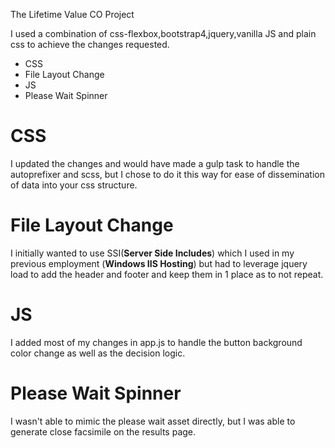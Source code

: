 The Lifetime Value CO Project

I used a combination of css-flexbox,bootstrap4,jquery,vanilla JS and plain css to achieve the changes requested.

- CSS
- File Layout Change
- JS
- Please Wait Spinner

# CSS

I updated the changes and would have made a gulp task to handle the autoprefixer and scss, but I chose to do it this way for ease of dissemination of data into your css structure.

# File Layout Change

I initially wanted to use SSI(**Server Side Includes**) which I used in my previous employment (**Windows IIS Hosting**) but had to leverage jquery load to add the header and footer and keep them in 1 place as to not repeat.

# JS

I added most of my changes in app.js to handle the button background color change as well as the decision logic.

# Please Wait Spinner

I wasn't able to mimic the please wait asset directly, but I was able to generate close facsimile on the results page.
